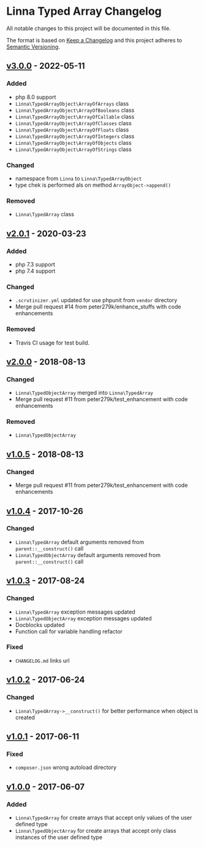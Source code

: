 
# Linna Typed Array Changelog

All notable changes to this project will be documented in this file.

The format is based on [Keep a Changelog](http://keepachangelog.com/) 
and this project adheres to [Semantic Versioning](http://semver.org/).

## [v3.0.0](https://github.com/linna/typed-array/compare/v2.0.1...v3.0.0) - 2022-05-11

### Added
- php 8.0 support
- `Linna\TypedArrayObject\ArrayOfArrays` class
- `Linna\TypedArrayObject\ArrayOfBooleans` class
- `Linna\TypedArrayObject\ArrayOfCallable` class
- `Linna\TypedArrayObject\ArrayOfClasses` class
- `Linna\TypedArrayObject\ArrayOfFloats` class
- `Linna\TypedArrayObject\ArrayOfIntegers` class
- `Linna\TypedArrayObject\ArrayOfObjects` class
- `Linna\TypedArrayObject\ArrayOfStrings` class

### Changed
- namespace from `Linna` to `Linna\TypedArrayObject`
- type chek is performed als on method `ArrayObject->append()`

### Removed
- `Linna\TypedArray` class

## [v2.0.1](https://github.com/linna/typed-array/compare/v2.0.0...v2.0.1) - 2020-03-23

### Added
- php 7.3 support
- php 7.4 support

### Changed
- `.scrutinizer.yml` updated for use phpunit from `vendor` directory
- Merge pull request #14 from peter279k/enhance_stuffs with code enhancements

### Removed
- Travis CI usage for test build.

## [v2.0.0](https://github.com/linna/typed-array/compare/v1.0.5...v2.0.0) - 2018-08-13

### Changed
* `Linna\TypedObjectArray` merged into `Linna\TypedArray`
* Merge pull request #11 from peter279k/test_enhancement with code enhancements

### Removed
* `Linna\TypedObjectArray`

## [v1.0.5](https://github.com/linna/typed-array/compare/v1.0.4...v1.0.5) - 2018-08-13

### Changed
* Merge pull request #11 from peter279k/test_enhancement with code enhancements

## [v1.0.4](https://github.com/linna/typed-array/compare/v1.0.3...v1.0.4) - 2017-10-26

### Changed
* `Linna\TypedArray` default arguments removed from `parent::__construct()` call
* `Linna\TypedObjectArray` default arguments removed from `parent::__construct()` call

## [v1.0.3](https://github.com/linna/typed-array/compare/v1.0.2...v1.0.3) - 2017-08-24

### Changed
* `Linna\TypedArray` exception messages updated
* `Linna\TypedObjectArray` exception messages updated
* Docblocks updated
* Function call for variable handling refactor

### Fixed
* `CHANGELOG.md` links url

## [v1.0.2](https://github.com/linna/typed-array/compare/v1.0.1...v1.0.2) - 2017-06-24

### Changed
* `Linna\TypedArray->__construct()` for better performance when object is created 

## [v1.0.1](https://github.com/linna/typed-array/compare/v1.0.0...v1.0.1) - 2017-06-11

### Fixed
* `composer.json` wrong autoload directory

## [v1.0.0](https://github.com/linna/typed-array/compare/v1.0.0...master) - 2017-06-07

### Added
* `Linna\TypedArray` for create arrays that accept only values of the user defined type
* `Linna\TypedObjectArray` for create arrays that accept only class instances of the user defined type
